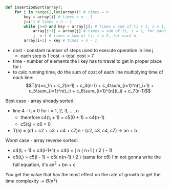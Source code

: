 ```python
def insertionSort(array):
	for i in range(1,len(array)): # times = n
		key = array[i] # times = n - 1
		j=i-1 # times = n - 1
		while j>=0 and key < array[j]: # times = sum of ti + 1, i = 1, for each n
			array[j+1] = array[j] # times = sum of ti, i = 1, for each n 
			j -= 1 # times = sum of ti, i = 2, for each n
		array[i+1] = key # times = n - 1
```
- cost - constant number of steps used to execute operation in line j
	- each step is 1 cost -> total cost = 7
- time - number of elements the i key has to travel to get in proper place for i
- to calc running time, do the sum of cost of each line multiplying time of each line:
$$T(n)=c_1n + c_2(n-1) + c_3(n-1) + c_4\sum_{i=1}^n(t_i+1) + c_5\sum_{i=1}^n(t_i) + c_6\sum_{i=1}^{n}(t_i) + c_7(n-1)$$

Best case - array already sorted:
- line 4 - t<sub>i</sub> = 0 for i = 1, 2, 3, ..., n
	- therefore c4(t<sub>i</sub> + 1) = c5(0 + 1) = c4(n-1)
	- c5(t<sub>i</sub>) = c6 = 0
- T(n) = (c1 + c2 + c3 + c4 + c7)n - (c2, c3, c4, c7) -> an + b

Worst case - array reverse sorted:
- c4(t<sub>i</sub> + 1) = c4(i-1+1) = c4(i = ( n ( n+1 ) / 2 ) - 1)
- c5(t<sub>i</sub>) = c5(i - 1) = c5( n(n-1) / 2 ) (same for c6)
I'm not gonna write the full equation, it's an<sup>2</sup> + bn + c

You get the value that has the most effect on the rate of growth to get the time complexity -> $\Theta$(n<sup>2</sup>)
